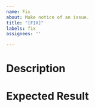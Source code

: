 ```yaml
---
name: Fix
about: Make notice of an issue.
title: "[FIX]"
labels: fix
assignees: ''

---
```


# Description


# Expected Result
